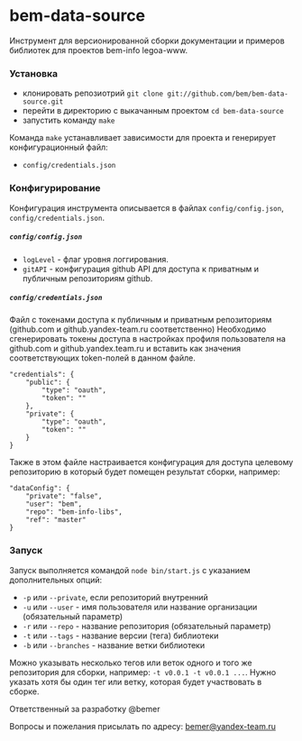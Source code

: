 bem-data-source
===============

Инструмент для версионированной сборки документации и примеров библиотек для проектов bem-info legoa-www.

### Установка

* клонировать репозиотрий `git clone git://github.com/bem/bem-data-source.git`
* перейти в директорию с выкачанным проектом `cd bem-data-source`
* запустить команду `make`

Команда `make` устанавливает зависимости для проекта и генерирует конфигурационный файл:
* `config/credentials.json`

### Конфигурирование

Конфигурация инструмента описывается в файлах `config/config.json`, `config/credentials.json`.

##### `config/config.json`

* `logLevel` - флаг уровня логгирования.
* `gitAPI` - конфигурация github API для доступа к приватным и публичным репозиториям github.

##### `config/credentials.json`

Файл с токенами доступа к публичным и приватным репозиториям (github.com и github.yandex-team.ru соответственно)
Необходимо сгенерировать токены доступа в настройках профиля пользователя на github.com и github.yandex.team.ru
и вставить как значения соответствующих token-полей в данном файле.

```
"credentials": {
    "public": {
        "type": "oauth",
        "token": ""
    },
    "private": {
        "type": "oauth",
        "token": ""
    }
}
```

Также в этом файле настраивается конфигурация для доступа целевому репозиторию
в который будет помещен результат сборки, например:

```
"dataConfig": {
    "private": "false",
    "user": "bem",
    "repo": "bem-info-libs",
    "ref": "master"
}
```

### Запуск

Запуск выполняется командой `node bin/start.js` с указанием дополнительных опций:

* `-p` или `--private`, если репозиторий внутренний
* `-u` или `--user` - имя пользователя или название организации (обязательный параметр)
* `-r` или `--repo` - название репозитория (обязательный параметр)
* `-t` или `--tags` - название версии (тега) библиотеки
* `-b` или `--branches` - название ветки библиотеки

Можно указывать несколько тегов или веток одного и того же репозитория для сборки,
например: `-t v0.0.1 -t v0.0.1 ...`. Нужно указать хотя бы один тег или ветку, которая будет
участвовать в сборке.

Ответственный за разработку @bemer

Вопросы и пожелания присылать по адресу: bemer@yandex-team.ru
